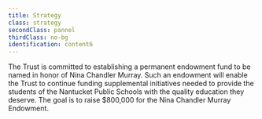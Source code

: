 ```yaml
---
title: Strategy
class: strategy
secondClass: pannel
thirdClass: no-bg
identification: content6
---
```

The Trust is committed to establishing a permanent endowment fund to be named in honor of Nina Chandler Murray.
Such an endowment will enable the Trust to continue funding supplemental initiatives needed to provide the students
of the Nantucket Public Schools with the quality education they deserve.  The goal is to raise $800,000 for the Nina
Chandler Murray Endowment.